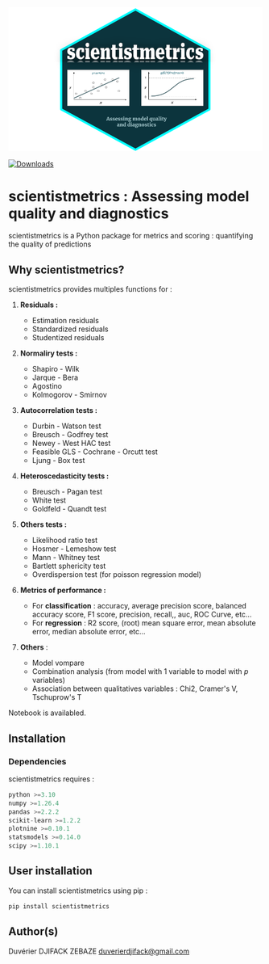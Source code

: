 <center>
    <img src="./figures/scientistmetrics.png" alt="centered image" height="50%"/>
</center>

[![Downloads](https://static.pepy.tech/badge/scientistmetrics)](https://pepy.tech/project/scientistmetrics)

# scientistmetrics : Assessing model quality and diagnostics

scientistmetrics is a Python package for metrics and scoring : quantifying the quality of predictions

## Why scientistmetrics?

scientistmetrics provides multiples functions for :

1. **Residuals :**
    * Estimation residuals
    * Standardized residuals
    * Studentized residuals

2. **Normaliry tests :**
    * Shapiro - Wilk
    * Jarque - Bera
    * Agostino
    * Kolmogorov - Smirnov

3. **Autocorrelation tests :**
    * Durbin - Watson test
    * Breusch - Godfrey test
    * Newey - West HAC test
    * Feasible GLS - Cochrane - Orcutt test
    - Ljung - Box test

4. **Heteroscedasticity tests :**
    * Breusch - Pagan test
    * White test
    * Goldfeld - Quandt test

5. **Others tests :**
    * Likelihood ratio test
    * Hosmer - Lemeshow test
    * Mann - Whitney test
    * Bartlett sphericity test
    * Overdispersion test (for poisson regression model)

6. **Metrics of performance :**
    * For **classification** : accuracy, average precision score, balanced accuracy score, F1 score, precision, recall,, auc, ROC Curve, etc...
    * For **regression** : R2 score,  (root) mean square error, mean absolute error, median absolute error, etc...

7. **Others** : 
    * Model vompare
    * Combination analysis (from model with $1$ variable to model with $p$ variables)
    * Association between qualitatives variables : Chi2, Cramer's V, Tschuprow's T

Notebook is availabled.

## Installation

### Dependencies

scientistmetrics requires :

```python
python >=3.10
numpy >=1.26.4
pandas >=2.2.2
scikit-learn >=1.2.2
plotnine >=0.10.1
statsmodels >=0.14.0
scipy >=1.10.1
```

## User installation

You can install scientistmetrics using pip :

```python
pip install scientistmetrics
```




## Author(s)

Duvérier DJIFACK ZEBAZE [duverierdjifack@gmail.com](mailto:duverierdjifack@gmail.com)